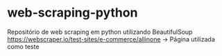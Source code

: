 # web-scraping-python

Repositório de web scraping em python utilizando BeautifulSoup
https://webscraper.io/test-sites/e-commerce/allinone -> Página utilizada como teste
